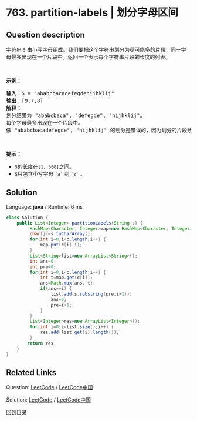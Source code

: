 ﻿# 763. partition-labels | 划分字母区间

## Question description

<!--If you want to use the English description, use <p>You are given a string <code>s</code>. We want to partition the string into as many parts as possible so that each letter appears in at most one part.</p>

<p>Return <em>a list of integers representing the size of these parts</em>.</p>

<p>&nbsp;</p>
<p><strong>Example 1:</strong></p>

<pre>
<strong>Input:</strong> s = &quot;ababcbacadefegdehijhklij&quot;
<strong>Output:</strong> [9,7,8]
<strong>Explanation:</strong>
The partition is &quot;ababcbaca&quot;, &quot;defegde&quot;, &quot;hijhklij&quot;.
This is a partition so that each letter appears in at most one part.
A partition like &quot;ababcbacadefegde&quot;, &quot;hijhklij&quot; is incorrect, because it splits s into less parts.
</pre>

<p><strong>Example 2:</strong></p>

<pre>
<strong>Input:</strong> s = &quot;eccbbbbdec&quot;
<strong>Output:</strong> [10]
</pre>

<p>&nbsp;</p>
<p><strong>Constraints:</strong></p>

<ul>
	<li><code>1 &lt;= s.length &lt;= 500</code></li>
	<li><code>s</code> consists of lowercase English letters.</li>
</ul>
 instead-->
<p>字符串 <code>S</code> 由小写字母组成。我们要把这个字符串划分为尽可能多的片段，同一字母最多出现在一个片段中。返回一个表示每个字符串片段的长度的列表。</p>

<p> </p>

<p><strong>示例：</strong></p>

<pre>
<strong>输入：</strong>S = "ababcbacadefegdehijhklij"
<strong>输出：</strong>[9,7,8]
<strong>解释：</strong>
划分结果为 "ababcbaca", "defegde", "hijhklij"。
每个字母最多出现在一个片段中。
像 "ababcbacadefegde", "hijhklij" 的划分是错误的，因为划分的片段数较少。
</pre>

<p> </p>

<p><strong>提示：</strong></p>

<ul>
	<li><code>S</code>的长度在<code>[1, 500]</code>之间。</li>
	<li><code>S</code>只包含小写字母 <code>'a'</code> 到 <code>'z'</code> 。</li>
</ul>




## Solution

Language: **java**  /  Runtime: 6 ms

```java
class Solution {
    public List<Integer> partitionLabels(String s) {
         HashMap<Character, Integer>map=new HashMap<Character, Integer>();
         char[]c=s.toCharArray();
         for(int i=0;i<c.length;i++) {
             map.put(c[i],i);
         }
         List<String>list=new ArrayList<String>();
         int ans=0;
         int pre=0;
         for(int i=0;i<c.length;i++) {
             int t=map.get(c[i]);
             ans=Math.max(ans, t);
             if(ans==i) {
                 list.add(s.substring(pre,i+1));
                 ans=0;
                 pre=i+1;
             }
         }
         List<Integer>res=new ArrayList<Integer>();
         for(int i=0;i<list.size();i++) {
             res.add(list.get(i).length());
         }
        return res;
    }
}
```



## Related Links

Question: [LeetCode](https://leetcode.com/problems/partition-labels/description/)  /  [LeetCode中国](https://leetcode-cn.com/problems/partition-labels/description/)

Solution: [LeetCode](https://leetcode.com/articles/partition-labels/)  /  [LeetCode中国](https://leetcode-cn.com/articles/partition-labels/)

[回到目录](../README.md)